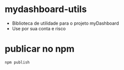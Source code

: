 # mydashboard-utils

 - Biblioteca de utilidade para o projeto myDashboard
 - Use por sua conta e risco

# publicar no npm
```
npm publish
```